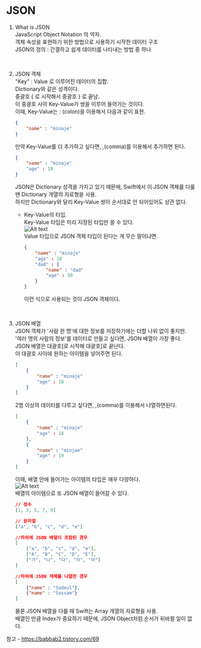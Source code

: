 # JSON

1. What is JSON <br>
JavaScript Object Notation 의 약자. <br>
객체 속성을 표현하기 위한 방법으로 사용하기 시작한 데이터 구조<br>
JSON의 정의 : 간결하고 쉽게 데이터를 나타내는 방법 중 하나 <br>
 <br>

2. JSON 객체 <br>
"Key" : Value 로 이루어진 데이터의 집합. <br>
Dictionary와 같은 성격이다. <br>
중괄호 { 로 시작해서 중괄호 } 로 끝남. <br>
이 중괄호 사이 Key-Value가 쌍을 이루어 들어가는 것이다. <br>
이때, Key-Value는 : (colon)을 이용해서 다음과 같이 표현. <br>
    ``` JSON 
    {
        "name" : "minaje"
    }
    ```
    만약 Key-Value를 더 추가하고 싶다면, ,(comma)를 이용해서 추가하면 된다. <br>
    ``` JSON
    {
        "name" : "minaje"
        "age" : 18
    }
    ```
    JSON은 Dictionary 성격을 가지고 있기 때문에, Swift에서 이 JSON 객체를 다룰 땐 Dictionary 개열의 자료형을 사용. <br>
    하지만 Dictionary와 달리 Key-Value 쌍이 순서대로 안 되어있어도 상관 없다. <br>
    
    * Key-Value의 타입. <br>
    Key-Value 타입은 미리 지정된 타입만 쓸 수 있다. <br>
    ![Alt text](https://img1.daumcdn.net/thumb/R1280x0/?scode=mtistory2&fname=https%3A%2F%2Fblog.kakaocdn.net%2Fdn%2FboZJzk%2FbtqO0gnq43c%2FI0SmTMLwBJqXFjMb5q6I4k%2Fimg.png) <br>
    Value 타입으로 JSON 객체 타입이 된다는 게 무슨 말이냐면.<br>
        ``` JSON
        {
            "name" : "minaje"
            "age" : 18
            "dad" : {
                "name" : "dad"
                "age" : 50
            }
        }
        ```
        이런 식으로 사용되는 것이 JSON 객체이다. <br>
<br>

3. JSON 배열 <br>
JSON 객체가 '사람 한 명'에 대한 정보를 저장하기에는 더할 나위 없이 좋지만. <br>
'여러 명의 사람의 정보'를 데이터로 만들고 싶다면, JSON 배열이 가장 좋다. <br>
JSON 배열은 대괄호[로 시작해 대괄호]로 끝난다. <br>
이 대괄호 사이에 원하는 아이템을 넣어주면 된다. <br>
    ``` JSON
    [
        {
            "name" : "minaje"
            "age" : 18
        }
    ]
    ```
    2명 이상의 데이터를 다루고 싶다면, ,(comma)를 이용해서 나열하면된다. <br>
    ``` JSON
    [
        {
            "name" : "minaje"
            "age" : 18
        },
        {
            "name" : "minjae"
            "age" : 19
        }
    ]
    ```
    이때, 배열 안에 들어가는 아이템의 타입은 매우 다양하다. <br>
    ![Alt text](https://img1.daumcdn.net/thumb/R1280x0/?scode=mtistory2&fname=https%3A%2F%2Fblog.kakaocdn.net%2Fdn%2FcBPO8U%2FbtqOYuM2b5e%2FrdK6nxbs8VHKV4Q26A3ZT1%2Fimg.png) <br>
    배열의 아이템으로 또 JSON 배열이 들어갈 수 있다. <br>
    ``` JSON
    // 정수
    [1, 3, 5, 7, 9]
    
    // 문자열
    ["a", "b", "c", "d", "e"]
    
    //하위에 JSON 배열이 포함된 경우
    [
        ["a", "b", "c", "d", "e"],
        ["A", "B", "C", "D", "E"],
        ["가", "나", "다", "라", "마"]
    ]
    
    //하위에 JSON 객체를 나열한 경우
    [
        {"name" : "Sodeul"},
        {"name" : "Sossam"}
    ]
    ``` 
    물론 JSON 배열을 다룰 때 Swift는 Array 개열의 자료형을 사용. <br>
    배열인 만큼 Index가 중요하기 때문에, JSON Object처럼 순서가 뒤바뀔 일이 없다. <br> 

참고 - https://babbab2.tistory.com/69